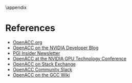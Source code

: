 \appendix

References
==========

* [OpenACC.org](http://openacc.org)
* [OpenACC on the NVIDIA Developer Blog](https://developer.nvidia.com/blog/tag/openacc/)
* [PGI Insider Newsletter](https://www.pgroup.com/resources/articles.htm)
* [OpenACC at the NVIDIA GPU Technology Conference](https://www.nvidia.com/en-us/on-demand/search/?facet.mimetype[]=event%20session&layout=list&page=1&q=OpenACC&sort=date)
* [OpenACC on Stack Exchange](http://stackoverflow.com/questions/tagged/openacc)
* [OpenACC Community Slack](https://www.openacc.org/community#slack)
* [OpenACC on the GCC Wiki](https://gcc.gnu.org/wiki/OpenACC)

